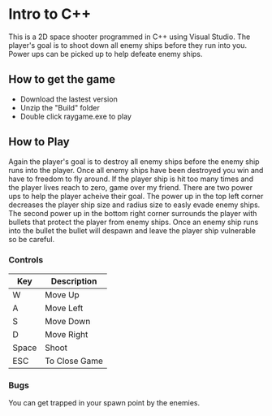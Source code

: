 # Intro to C++
This is a 2D space shooter programmed in C++ using Visual Studio. The player's goal is to shoot down all 
enemy ships before they run into you. Power ups can be picked up to help defeate enemy ships.

## How to get the game
- Download the lastest version
- Unzip the "Build" folder
- Double click raygame.exe to play

## How to Play
Again the player's goal is to destroy all enemy ships before the enemy ship runs into the player. Once all enemy ships have been destroyed you win and have to freedom to fly around. If the player ship is hit too many times and the player lives reach to zero, game over my friend. There are two power ups to help the player acheive their goal. The power up in the top left corner decreases the player ship size and radius size to easly evade enemy ships. The second power up in the bottom right corner surrounds the player with bullets that protect the player from enemy ships. Once an enemy ship runs into the bullet the bullet will despawn and leave the player ship vulnerable so be careful.

### Controls
| Key | Description |
|-----|-------------|
| W | Move Up |
| A | Move Left |
| S | Move Down |
| D | Move Right |
| Space | Shoot |
| ESC | To Close Game |

### Bugs
You can get trapped in your spawn point by the enemies.
